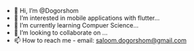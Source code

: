 - 👋 Hi, I’m @Dogorshom
- 👀 I’m interested in mobile applications with flutter...
- 🌱 I’m currently learning Compuer Science...
- 💞️ I’m looking to collaborate on ...
- 📫 How to reach me - email: saloom.dogorshom@gmail.com
<!---
Dogorshom/Dogorshom is a ✨ special ✨ repository because its `README.md` (this file) appears on your GitHub profile.
You can click the Preview link to take a look at your changes.
--->
